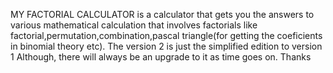 
 MY FACTORIAL CALCULATOR  is a calculator that gets you the answers to various mathematical calculation that involves factorials like factorial,permutation,combination,pascal triangle(for getting the coeficients in binomial theory etc).
 The version 2 is just the simplified edition to version 1
 Although, there will always be an upgrade to it as time goes on.
 Thanks